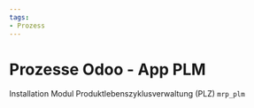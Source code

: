 ```yaml
---
tags:
- Prozess
---
```

# Prozesse Odoo - App PLM
Installation Modul Produktlebenszyklusverwaltung (PLZ) `mrp_plm`
